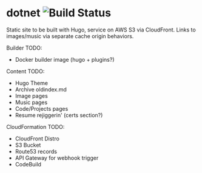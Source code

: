 # dotnet  ![Build Status](https://codebuild.us-east-1.amazonaws.com/badges?uuid=eyJlbmNyeXB0ZWREYXRhIjoiWGN6WTY0OStTUUtMcnZHWncyTkVDNWgxdEtqaWhFeWl5bEF6Sml0cmV4L0wrUFM3RXJCWTVhSDYzTHdqcStYSVNPZzlWTU80ZnZDbGRHaHBibUxNWWcwPSIsIml2UGFyYW1ldGVyU3BlYyI6IlNZRHRmcHpXcmlGZ1NyWVciLCJtYXRlcmlhbFNldFNlcmlhbCI6MX0%3D&branch=master) 


Static site to be built with Hugo, service on AWS S3 via CloudFront.
Links to images/music via separate cache origin behaviors.

Builder TODO:

  * Docker builder image (hugo + plugins?)

Content TODO:

  * Hugo Theme
  * Archive oldindex.md
  * Image pages
  * Music pages
  * Code/Projects pages
  * Resume rejiggerin' (certs section?)

CloudFormation TODO:

  * CloudFront Distro
  * S3 Bucket
  * Route53 records
  * API Gateway for webhook trigger
  * CodeBuild
